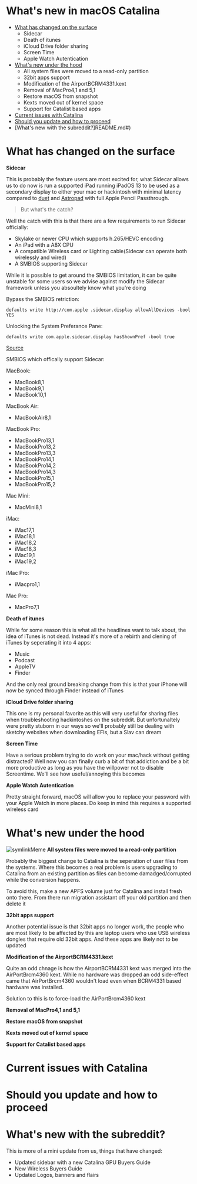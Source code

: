# What's new in macOS Catalina

* [What has changed on the surface](README.md#)
   * Sidecar
   * Death of itunes
   * iCloud Drive folder sharing
   * Screen Time
   * Apple Watch Autentication
* [What's new under the hood](README.md#)
   * All system files were moved to a read-only partition
   * 32bit apps support
   * Modification of the AirportBCRM4331.kext
   * Removal of MacPro4,1 and 5,1
   * Restore macOS from snapshot
   * Kexts moved out of kernel space
   * Support for Catalist based apps
* [Current issues with Catalina](README.md#)
* [Should you update and how to proceed](README.md#)
* [What's new with the subreddit?]README.md#)


# What has changed on the surface

**Sidecar**

This is probably the feature users are most excited for, what Sidecar allows us to do now is run a supported iPad running iPadOS 13 to be used as a secondary display to either your mac or hackintosh with minimal latency compared to [duet](http://www.duetdisplay.com/?gclid=CjwKCAjwx_boBRA9EiwA4kIELkwxgPYZMk-z68nN1hh0wWuJC2nkk7SREpKdYkMyTEhFskFcwZRscxoCofUQAvD_BwE) and [Astropad](https://astropad.com) with full Apple Pencil Passthrough. 

> But what's the catch?

Well the catch with this is that there are a few requirements to run Sidecar officially:

* Skylake or newer CPU which supports h.265/HEVC encoding
* An iPad with a A8X CPU
* A compatible Wireless card or Lighting cable(Sidecar can operate both wirelessly and wired)
* A SMBIOS supporting Sidecar

While it is possible to get around the SMBIOS limitation, it can be quite unstable for some users so we advise against modify the Sidecar framework unless you absoultely know what you're doing

Bypass the SMBIOS retriction:

`defaults write http://com.apple .sidecar.display allowAllDevices -bool YES`

Unlocking the System Preferance Pane:

`defaults write com.apple.sidecar.display hasShownPref -bool true`

[Source](https://twitter.com/stroughtonsmith/status/1136413491462594560)

SMBIOS which offically support Sidecar:

MacBook:

* MacBook8,1
* MacBook9,1
* MacBook10,1

MacBook Air:

* MacBookAir8,1

MacBook Pro:

* MacBookPro13,1
* MacBookPro13,2
* MacBookPro13,3
* MacBookPro14,1
* MacBookPro14,2
* MacBookPro14,3
* MacBookPro15,1
* MacBookPro15,2

Mac Mini:

* MacMini8,1

iMac:

* iMac17,1
* iMac18,1
* iMac18,2
* iMac18,3
* iMac19,1
* iMac19,2

iMac Pro:

* iMacpro1,1

Mac Pro:

* MacPro7,1

**Death of itunes**

While for some reason this is what all the headlines want to talk about, the idea of iTunes is not dead. Instead it's more of a rebirth and clening of iTunes by seperating it into 4 apps:

* Music
* Podcast
* AppleTV 
* Finder

And the only real ground breaking change from this is that your iPhone will now be synced through Finder instead of iTunes

**iCloud Drive folder sharing**

This one is my personal favorite as this will very useful for sharing files when troubleshooting hackintoshes on the subreddit. But unfortunaltely were pretty stuborn in our ways so we'll probably still be dealing with sketchy websites when downloading EFIs, but a Slav can dream

**Screen Time**

Have a serious problem trying to do work on your mac/hack without getting distracted? Well now you can finally curb a bit of that addiction and be a bit more productive as long as you have the willpower not to disable Screentime. We'll see how useful/annoying this becomes

**Apple Watch Autentication**

Pretty straight forward, macOS will allow you to replace your password with your Apple Watch in more places. Do keep in mind this requires a supported wireless card

# What's new under the hood

![symlinkMeme](symlinkMeme.jpg)
**All system files were moved to a read-only partition**

Probably the biggest change to Catalina is the seperation of user files from the systems. Where this becomes a real problem is users upgrading to Catalina from an existing partition as files can become damadged/corrupted while the conversion happens.

To avoid this, make a new APFS volume just for Catalina and install fresh onto there. From there run migration assistant off your old partition and then delete it

**32bit apps support**

Another potential issue is that 32bit apps no longer work, the people who are most likely to be affected by this are laptop users who use USB wireless dongles that require old 32bit apps. And these apps are likely not to be updated

**Modification of the AirportBCRM4331.kext**

Quite an odd chnage is how the AirportBCRM4331 kext was merged into the AirPortBrcm4360 kext. While no hardware was dropped an odd side-effect came that AirPortBrcm4360 wouldn't load even when BCRM4331 based hardware was installed. 

Solution to this is to force-load the AirPortBrcm4360 kext

**Removal of MacPro4,1 and 5,1**

**Restore macOS from snapshot**

**Kexts moved out of kernel space**

**Support for Catalist based apps**




# Current issues with Catalina



# Should you update and how to proceed


# What's new with the subreddit?

This is more of a mini update from us, things that have changed:
* Updated sidebar with a new Catalina GPU Buyers Guide
* New Wireless Buyers Guide
* Updated Logos, banners and flairs

